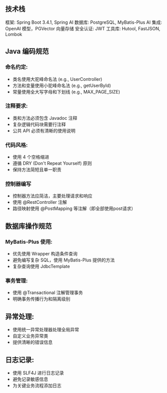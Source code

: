 
## 技术栈
框架: Spring Boot 3.4.1, Spring AI
数据库: PostgreSQL, MyBatis-Plus
AI 集成: OpenAI 模型，PGVector 向量存储
安全认证: JWT
工具库: Hutool, FastJSON, Lombok

## Java 编码规范
### 命名约定:
- 类名使用大驼峰命名法 (e.g., UserController)
- 方法和变量使用小驼峰命名法 (e.g., getUserById)
- 常量使用全大写字母和下划线 (e.g., MAX_PAGE_SIZE)
### 注释要求:
- 类和方法必须包含 Javadoc 注释
- 复杂逻辑代码块需要行注释
- 公共 API 必须有清晰的使用说明
### 代码风格:
- 使用 4 个空格缩进
- 遵循 DRY (Don't Repeat Yourself) 原则
- 保持方法简短且单一职责
### 控制器编写
- 控制器方法应简洁，主要处理请求和响应
- 使用 @RestController 注解
- 路径映射使用 @PostMapping 等注解（即全部使用post请求）

## 数据库操作规范
### MyBatis-Plus 使用:
- 优先使用 Wrapper 构造条件查询
- 避免编写复杂 SQL，使用 MyBatis-Plus 提供的方法
- 复杂查询使用 JdbcTemplate

### 事务管理:
- 使用 @Transactional 注解管理事务
- 明确事务传播行为和隔离级别

## 异常处理:
- 使用统一异常处理器处理全局异常
- 自定义业务异常类
- 提供清晰的错误信息

## 日志记录:
- 使用 SLF4J 进行日志记录
- 避免记录敏感信息
- 为关键业务流程添加日志